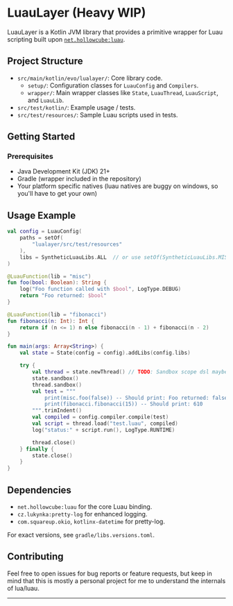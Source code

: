 # LuauLayer (Heavy WIP)

LuauLayer is a Kotlin JVM library that provides a primitive wrapper for Luau scripting built upon [`net.hollowcube:luau`](https://github.com/hollow-cube/luau-java).

## Project Structure

*   `src/main/kotlin/evo/lualayer/`: Core library code.
    *   `setup/`: Configuration classes for `LuauConfig` and `Compilers`.
    *   `wrapper/`: Main wrapper classes like `State`, `LuauThread`, `LuauScript`, and `LuauLib`.
*   `src/test/kotlin/`: Example usage / tests.
*   `src/test/resources/`: Sample Luau scripts used in tests.

## Getting Started

### Prerequisites

*   Java Development Kit (JDK) 21+
*   Gradle (wrapper included in the repository)
*   Your platform specific natives (luau natives are buggy on windows, so you'll have to get your own)

## Usage Example

```kotlin
val config = LuauConfig(
    paths = setOf(
        "lualayer/src/test/resources"
    ),
    libs = SyntheticLuauLibs.ALL  // or use setOf(SyntheticLuauLibs.MISC, SyntheticLuauLibs.FOO) if you want specific libs
)

@LuauFunction(lib = "misc")
fun foo(bool: Boolean): String {
    log("Foo function called with $bool", LogType.DEBUG)
    return "Foo returned: $bool"
}

@LuauFunction(lib = "fibonacci")
fun fibonacci(n: Int): Int {
    return if (n <= 1) n else fibonacci(n - 1) + fibonacci(n - 2)
}

fun main(args: Array<String>) {
    val state = State(config = config).addLibs(config.libs)

    try {
        val thread = state.newThread() // TODO: Sandbox scope dsl maybe
        state.sandbox()
        thread.sandbox()
        val test = """
            print(misc.foo(false)) -- Should print: Foo returned: false
            print(fibonacci.fibonacci(15)) -- Should print: 610
        """.trimIndent()
        val compiled = config.compiler.compile(test)
        val script = thread.load("test.luau", compiled)
        log("status:" + script.run(), LogType.RUNTIME)

        thread.close()
    } finally {
        state.close()
    }
}
```

## Dependencies

*   `net.hollowcube:luau` for the core Luau binding.
*   `cz.lukynka:pretty-log` for enhanced logging.
*   `com.squareup.okio`, `kotlinx-datetime` for pretty-log.

For exact versions, see `gradle/libs.versions.toml`.

## Contributing

Feel free to open issues for bug reports or feature requests, but keep in mind that this is mostly a personal project for me to understand the internals of lua/luau.

---
